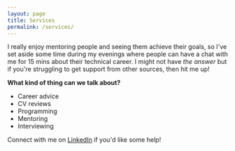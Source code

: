 ```yaml
---
layout: page
title: Services
permalink: /services/
---
```


I really enjoy mentoring people and seeing them achieve their goals, so I've set aside some time during my evenings where people can have a chat with me for 15 mins about their technical career. I might not have *the answer* but if you're struggling to get support from other sources, then hit me up!

**What kind of thing can we talk about?**

 * Career advice
 * CV reviews
 * Programming
 * Mentoring
 * Interviewing

Connect with me on [LinkedIn]( https://uk.linkedin.com/in/robertloveridge) if you'd like some help!